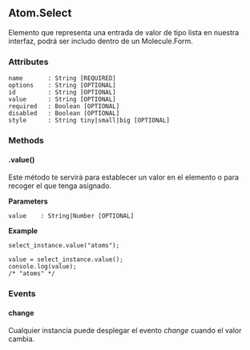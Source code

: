 ## Atom.Select
Elemento que representa una entrada de valor de tipo lista en nuestra interfaz, podrá ser includo dentro de un Molecule.Form.

### Attributes

```
name       : String [REQUIRED]
options    : String [OPTIONAL]
id         : String [OPTIONAL]
value      : String [OPTIONAL]
required   : Boolean [OPTIONAL]
disabled   : Boolean [OPTIONAL]
style      : String tiny|small|big [OPTIONAL]
```

### Methods

#### .value()
Este método te servirá para establecer un valor en el elemento o para recoger el que tenga asignado.

**Parameters**

```
value    : String|Number [OPTIONAL]
```
**Example**

```
select_instance.value("atoms");

value = select_instance.value();
console.log(value);
/* "atoms" */
```

### Events

#### change
Cualquier instancia puede desplegar el evento *change* cuando el valor cambia.
